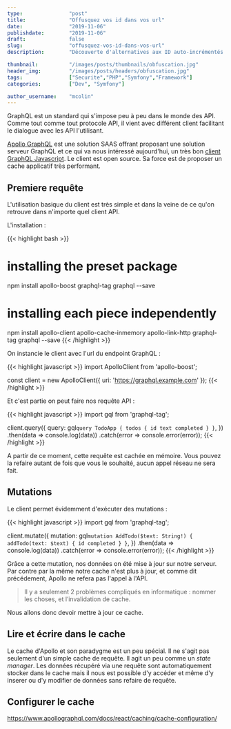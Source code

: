 ```yaml
---
type:               "post"
title:              "Offusquez vos id dans vos url"
date:               "2019-11-06"
publishdate:        "2019-11-06"
draft:              false
slug:               "offusquez-vos-id-dans-vos-url"
description:        "Découverte d'alternatives aux ID auto-incrémentés dans les urls et leur mise en place dans le framework Symfony."

thumbnail:          "/images/posts/thumbnails/obfuscation.jpg"
header_img:         "/images/posts/headers/obfuscation.jpg"
tags:               ["Securite","PHP","Symfony","Framework"]
categories:         ["Dev", "Symfony"]

author_username:    "mcolin"
---
```


GraphQL est un standard qui s'impose peu à peu dans le monde des API. Comme tout comme tout protocole API, il vient avec différent client facilitant le dialogue avec les API l'utilisant.

[Apollo GraphQL](https://www.apollographql.com/) est une solution SAAS offrant proposant une solution serveur GraphQL et ce qui va nous intéressé aujourd'hui, un très bon [client GraphQL Javascript](https://github.com/apollographql/apollo-client). Le client est open source. Sa force est de proposer un cache applicatif très performant.

## Premiere requête

L'utilisation basique du client est très simple et dans la veine de ce qu'on retrouve dans n'importe quel client API.

L'installation :

{{< highlight bash >}}
# installing the preset package
npm install apollo-boost graphql-tag graphql --save
# installing each piece independently
npm install apollo-client apollo-cache-inmemory apollo-link-http graphql-tag graphql --save
{{< /highlight >}}

On instancie le client avec l'url du endpoint GraphQL :

{{< highlight javascript >}}
import ApolloClient from 'apollo-boost';

const client = new ApolloClient({
  uri: 'https://graphql.example.com'
});
{{< /highlight >}}

Et c'est partie on peut faire nos requête API :

{{< highlight javascript >}}
import gql from 'graphql-tag';

client.query({
  query: gql`
    query TodoApp {
      todos {
        id
        text
        completed
      }
    }
  `,
})
  .then(data => console.log(data))
  .catch(error => console.error(error));
{{< /highlight >}}

A partir de ce moment, cette requête est cachée en mémoire. Vous pouvez la refaire autant de fois que vous le souhaité, aucun appel réseau ne sera fait.

## Mutations

Le client permet évidemment d'exécuter des mutations :

{{< highlight javascript >}}
import gql from 'graphql-tag';

client.mutate({
  mutation: gql`
    mutation AddTodo($text: String!) {
      addTodo(text: $text) {
        id
        completed
      }
    }
  `,
})
  .then(data => console.log(data))
  .catch(error => console.error(error));
{{< /highlight >}}

Grâce a cette mutation, nos données on été mise à jour sur notre serveur. Par contre par la même notre cache n'est plus à jour, et comme dit précédement, Apollo ne refera pas l'appel à l'API.

> Il y a seulement 2 problèmes compliqués en informatique : nommer les choses, et l’invalidation de cache.

Nous allons donc devoir mettre à jour ce cache.

## Lire et écrire dans le cache

Le cache d'Apollo et son paradygme est un peu spécial. Il ne s'agit pas seulement d'un simple cache de requête. Il agit un peu comme un *state manager*. Les données récupéré via une requête sont automatiquement stocker dans le cache mais il nous est possible d'y accéder et même d'y inserer ou d'y modifier de données sans refaire de requête.




## Configurer le cache

https://www.apollographql.com/docs/react/caching/cache-configuration/
